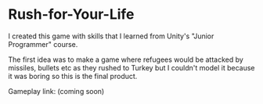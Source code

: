 # Rush-for-Your-Life

I created this game with skills that I learned from Unity's "Junior Programmer" course.

The first idea was to make a game where refugees would be attacked by missiles, bullets etc as they rushed to Turkey but I couldn't model it because it was boring so this is the final product.

Gameplay link: (coming soon)
